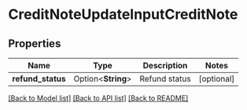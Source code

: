 # CreditNoteUpdateInputCreditNote

## Properties

Name | Type | Description | Notes
------------ | ------------- | ------------- | -------------
**refund_status** | Option<**String**> | Refund status | [optional]

[[Back to Model list]](../README.md#documentation-for-models) [[Back to API list]](../README.md#documentation-for-api-endpoints) [[Back to README]](../README.md)



